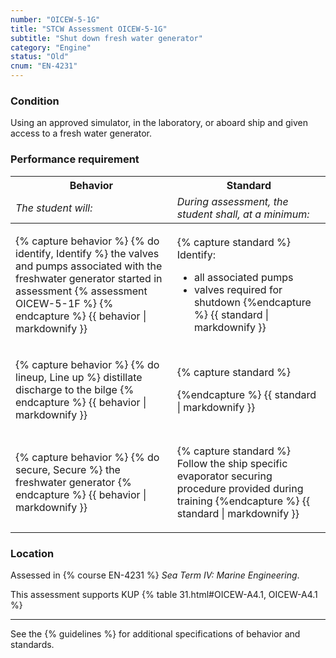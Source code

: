 ```yaml
---
number: "OICEW-5-1G"
title: "STCW Assessment OICEW-5-1G"
subtitle: "Shut down fresh water generator"
category: "Engine"
status: "Old"
cnum: "EN-4231"
---
```

### Condition

Using an approved simulator, in the laboratory, or aboard ship and given access to a fresh water generator.

### Performance requirement 

<table width='100%' class='Guidelines'>
 <thead>
 <tr>
     <th class='thirty'>Behavior</th>
     <th class='seventy'>Standard</th>
 </tr>
 <tr>
     <td><em>The student will:</em></td>
     <td><em>During assessment, the student shall, at a minimum:</em></td>
 </tr>
 </thead>
 <tbody>
 

<tr><td>

{% capture behavior %}
{% do identify, Identify %} the valves and pumps associated with the freshwater generator started in assessment {% assessment OICEW-5-1F %}
{% endcapture %}
{{ behavior | markdownify }}

</td><td>

{% capture standard %}
Identify:

  * all associated pumps
  * valves required for shutdown
{%endcapture %}
{{ standard | markdownify }}

</td></tr>



<tr><td>

{% capture behavior %}
{% do lineup, Line up %} distillate discharge to the bilge
{% endcapture %}
{{ behavior | markdownify }}

</td><td>

{% capture standard %}

{%endcapture %}
{{ standard | markdownify }}

</td></tr>



<tr><td>

{% capture behavior %}
{% do secure, Secure %} the freshwater generator
{% endcapture %}
{{ behavior | markdownify }}

</td><td>

{% capture standard %}
Follow the ship specific evaporator securing procedure provided during training
{%endcapture %}
{{ standard | markdownify }}

</td></tr>



 </tbody>
 </table>

### Location

Assessed in  {% course  EN-4231 %}  *Sea Term IV: Marine Engineering*.

This assessment supports KUP {% table 31.html#OICEW-A4.1, OICEW-A4.1 %}

***



See the {% guidelines %} for additional specifications of behavior and standards.